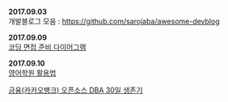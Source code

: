 **2017.09.03**  
개발블로그 모음 : https://github.com/sarojaba/awesome-devblog

**2017.09.09**  
[코딩 면접 준비 다이어그램](http://www.insightbook.co.kr/12211)

**2017.09.10**  
[영어학원 활용법](http://www.bizhankook.com/bk/article/13963)

[금융(카카오뱅크) 오픈소스 DBA 30일 생존기](https://brunch.co.kr/@chan/11)